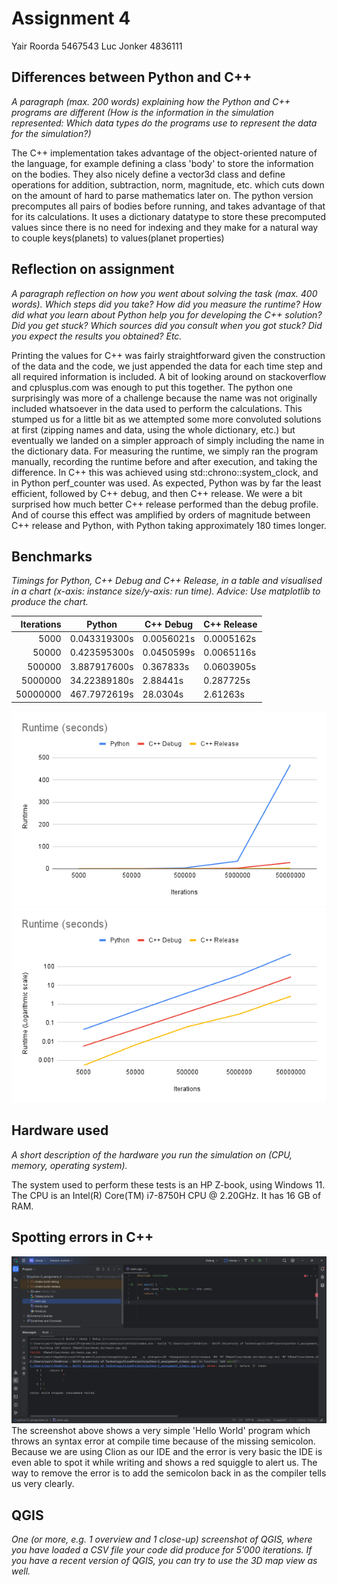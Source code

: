 # Assignment 4

Yair Roorda 5467543
Luc Jonker 4836111

## Differences between Python and C++

_A paragraph (max. 200 words) explaining how the Python and C++ programs are different (How is the information in the
simulation represented:
Which data types do the programs use to represent the data for the simulation?)_

The C++ implementation takes advantage of the object-oriented nature of the language,
for example defining a class 'body' to store the information on the bodies.
They also nicely define a vector3d class and define operations for addition, subtraction, norm, magnitude, etc. which
cuts down on the amount of hard to parse mathematics later on.
The python version precomputes all pairs of bodies before running, and takes advantage of that for its calculations.
It uses a dictionary datatype to store these precomputed values since there is no need for indexing and they make for a
natural way to couple keys(planets) to values(planet properties)

## Reflection on assignment

_A paragraph reflection on how you went about solving the task (max. 400
words). Which steps did you take? How did you measure the runtime?
How did what you learn about Python help you for developing the C++
solution? Did you get stuck? Which sources did you consult when you
got stuck? Did you expect the results you obtained? Etc._

Printing the values for C++ was fairly straightforward given the construction of the data and the code, we just appended
the data for each time step and all required information is included. A bit of looking around on stackoverflow and
cplusplus.com was enough to put this together. The python one surprisingly was more of a challenge because the name was
not originally included whatsoever in the data used to perform the calculations. This stumped us for a little bit as we
attempted some more convoluted solutions at first (zipping names and data, using the whole dictionary, etc.) but
eventually we landed on a simpler approach of simply including the name in the dictionary data.
For measuring the runtime, we simply ran the program manually, recording the runtime before and after execution, and
taking the difference. In C++ this was achieved using std::chrono::system_clock, and in Python perf_counter was used.
As expected, Python was by far the least efficient, followed by C++ debug, and then C++ release. We were a bit surprised
how much better C++ release performed than the debug profile. And of course this effect was amplified by orders of magnitude
between C++ release and Python, with Python taking approximately 180 times longer. 

## Benchmarks

_Timings for Python, C++ Debug and C++ Release, in a table and visualised
in a chart (x-axis: instance size/y-axis: run time). Advice: Use matplotlib
to produce the chart._

| Iterations | Python       | C++ Debug  | C++ Release |
|-----------:|--------------|------------|-------------|
|       5000 | 0.043319300s | 0.0056021s | 0.0005162s  |
|      50000 | 0.423595300s | 0.0450599s | 0.0065116s  |
|     500000 | 3.887917600s | 0.367833s  | 0.0603905s  |
|    5000000 | 34.22389180s | 2.88441s   | 0.287725s   |
|   50000000 | 467.7972619s | 28.0304s   | 2.61263s    |


![runtime_normarithmic.png](runtime_normarithmic.png)
![runtime_logarithmic.png](runtime_logarithmic.png)

## Hardware used

_A short description of the hardware you run the simulation on (CPU,
memory, operating system)._

The system used to perform these tests is an HP Z-book, using Windows 11. The CPU is an Intel(R) Core(TM) i7-8750H CPU @
2.20GHz. It has 16 GB of RAM.

## Spotting errors in C++

![img_1.png](img_1.png)
The screenshot above shows a very simple 'Hello World' program which throws
an syntax error at compile time because of the missing semicolon.
Because we are using Clion as our IDE and the error is very basic the IDE is even able to spot it while writing and
shows a red squiggle to alert us.
The way to remove the error is to add the semicolon back in as the compiler tells us very clearly.

## QGIS

_One (or more, e.g. 1 overview and 1 close-up) screenshot of QGIS, where
you have loaded a CSV file your code did produce for 5’000 iterations. If
you have a recent version of QGIS, you can try to use the 3D map view as
well._